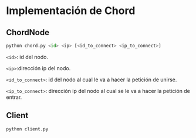 # Implementación de Chord 

## ChordNode

```python
python chord.py <id> <ip> [<id_to_connect> <ip_to_connect>]
```

`<id>`: id del nodo.

`<ip>`:dirección ip del nodo.

`<id_to_connect>`: id del nodo al cual le va a hacer la petición de unirse.

`<ip_to_connect>`: dirección ip del nodo al cual se le va a hacer la petición de entrar.

## Client

```python
python client.py 
```
